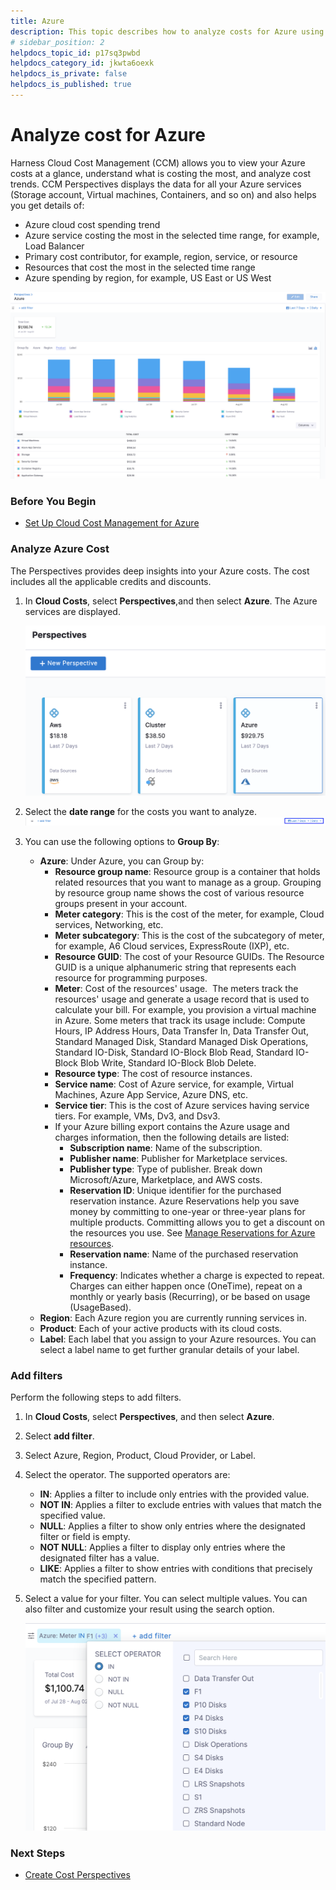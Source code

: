 ```yaml
---
title: Azure 
description: This topic describes how to analyze costs for Azure using Perspectives.
# sidebar_position: 2
helpdocs_topic_id: p17sq3pwbd
helpdocs_category_id: jkwta6oexk
helpdocs_is_private: false
helpdocs_is_published: true
---
```


# Analyze cost for Azure 

Harness Cloud Cost Management (CCM) allows you to view your Azure costs at a glance, understand what is costing the most, and analyze cost trends. CCM Perspectives displays the data for all your Azure services (Storage account, Virtual machines, Containers, and so on) and also helps you get details of:

* Azure cloud cost spending trend
* Azure service costing the most in the selected time range, for example, Load Balancer
* Primary cost contributor, for example, region, service, or resource
* Resources that cost the most in the selected time range
* Azure spending by region, for example, US East or US West

![](./static/analyze-cost-for-azure-17.png)

### Before You Begin

* [Set Up Cloud Cost Management for Azure](../../get-started/onboarding-guide/set-up-cost-visibility-for-azure.md)

### Analyze Azure Cost

The Perspectives provides deep insights into your Azure costs. The cost includes all the applicable credits and discounts.

1. In **Cloud Costs**, select **Perspectives**,and then select **Azure**. The Azure services are displayed.
   
     ![](./static/analyze-cost-for-azure-18.png)
2. Select the **date range** for the costs you want to analyze.
     ![](./static/analyze-cost-for-azure-19.png)

3. You can use the following options to **Group By**:
	* **Azure**: Under Azure, you can Group by:
		+ **Resource group name**: Resource group is a container that holds related resources that you want to manage as a group. Grouping by resource group name shows the cost of various resource groups present in your account.
		+ **Meter category**: This is the cost of the meter, for example, Cloud services, Networking, etc.
		+ **Meter subcategory**: This is the cost of the subcategory of meter, for example, A6 Cloud services, ExpressRoute (IXP), etc.
		+ **Resource GUID**: The cost of your Resource GUIDs. The Resource GUID is a unique alphanumeric string that represents each resource for programming purposes.
		+ **Meter**: Cost of the resources' usage.  The meters track the resources' usage and generate a usage record that is used to calculate your bill. For example, you provision a virtual machine in Azure. Some meters that track its usage include: Compute Hours, IP Address Hours, Data Transfer In, Data Transfer Out, Standard Managed Disk, Standard Managed Disk Operations, Standard IO-Disk, Standard IO-Block Blob Read, Standard IO-Block Blob Write, Standard IO-Block Blob Delete.
		+ **Resource type**: The cost of resource instances.
		+ **Service name**: Cost of Azure service, for example, Virtual Machines, Azure App Service, Azure DNS, etc.
		+ **Service tier**: This is the cost of Azure services having service tiers. For example, VMs, Dv3, and Dsv3.
		+ If your Azure billing export contains the Azure usage and charges information, then the following details are listed:
			- **Subscription name**: Name of the subscription.
			- **Publisher name**: Publisher for Marketplace services.
			- **Publisher type**: Type of publisher. Break down Microsoft/Azure, Marketplace, and AWS costs.
			- **Reservation ID**: Unique identifier for the purchased reservation instance. Azure Reservations help you save money by committing to one-year or three-year plans for multiple products. Committing allows you to get a discount on the resources you use. See [Manage Reservations for Azure resources](https://docs.microsoft.com/en-us/azure/cost-management-billing/reservations/manage-reserved-vm-instance).
			- **Reservation name**: Name of the purchased reservation instance.
			- **Frequency**: Indicates whether a charge is expected to repeat. Charges can either happen once (OneTime), repeat on a monthly or yearly basis (Recurring), or be based on usage (UsageBased).
	* **Region**: Each Azure region you are currently running services in.
	* **Product**: Each of your active products with its cloud costs.
	* **Label**: Each label that you assign to your Azure resources. You can select a label name to get further granular details of your label.

### Add filters

Perform the following steps to add filters.

1. In **Cloud Costs**, select **Perspectives**, and then select **Azure**.
2. Select **add filter**. 
3. Select Azure, Region, Product, Cloud Provider, or Label.
4. Select the operator. The supported operators are:
	* **IN**: Applies a filter to include only entries with the provided value.
	* **NOT IN**: Applies a filter to exclude entries with values that match the specified value.
	* **NULL**: Applies a filter to show only entries where the designated filter or field is empty.
	* **NOT NULL**: Applies a filter to display only entries where the designated filter has a value.
	* **LIKE**: Applies a filter to show entries with conditions that precisely match the specified pattern.
5. Select a value for your filter. You can select multiple values. You can also filter and customize your result using the search option.
   
     ![](./static/analyze-cost-for-azure-21.png)

### Next Steps

* [Create Cost Perspectives](../1-ccm-perspectives/1-create-cost-perspectives.md)

